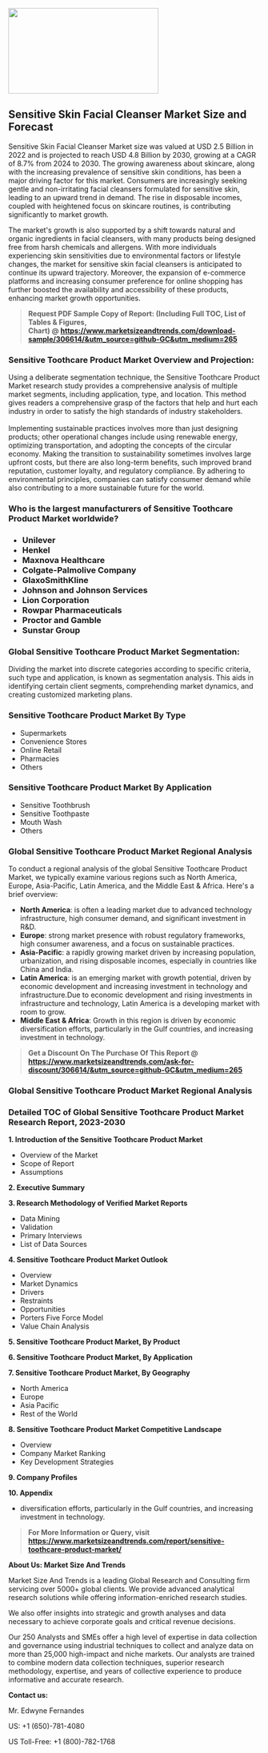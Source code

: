 <p><img class="alignnone size-medium wp-image-20088" src="https://ffe5etoiles.com/wp-content/uploads/2024/12/MST1-300x171.png" alt="" width="300" height="171" /></p><h2>Sensitive Skin Facial Cleanser Market Size and Forecast</h2><p>Sensitive Skin Facial Cleanser Market size was valued at USD 2.5 Billion in 2022 and is projected to reach USD 4.8 Billion by 2030, growing at a CAGR of 8.7% from 2024 to 2030. The growing awareness about skincare, along with the increasing prevalence of sensitive skin conditions, has been a major driving factor for this market. Consumers are increasingly seeking gentle and non-irritating facial cleansers formulated for sensitive skin, leading to an upward trend in demand. The rise in disposable incomes, coupled with heightened focus on skincare routines, is contributing significantly to market growth.</p><p>The market's growth is also supported by a shift towards natural and organic ingredients in facial cleansers, with many products being designed free from harsh chemicals and allergens. With more individuals experiencing skin sensitivities due to environmental factors or lifestyle changes, the market for sensitive skin facial cleansers is anticipated to continue its upward trajectory. Moreover, the expansion of e-commerce platforms and increasing consumer preference for online shopping has further boosted the availability and accessibility of these products, enhancing market growth opportunities.</p></p><blockquote id="" class=""><strong>Request PDF Sample Copy of Report: (Including Full TOC, List of Tables &amp; Figures, Chart)&nbsp;@&nbsp;<strong><a href="https://www.marketsizeandtrends.com/download-sample/306614/&utm_source=github-GC&utm_medium=265" target="_blank">https://www.marketsizeandtrends.com/download-sample/306614/&utm_source=github-GC&utm_medium=265</a></strong></strong></blockquote><h3 id="" class="">Sensitive Toothcare Product Market&nbsp;Overview and Projection:</h3><p id="" class="">Using a deliberate segmentation technique, the Sensitive Toothcare Product Market research study provides a comprehensive analysis of multiple market segments, including application, type, and location. This method gives readers a comprehensive grasp of the factors that help and hurt each industry in order to satisfy the high standards of industry stakeholders. <br /> <br />Implementing sustainable practices involves more than just designing products; other operational changes include using renewable energy, optimizing transportation, and adopting the concepts of the circular economy. Making the transition to sustainability sometimes involves large upfront costs, but there are also long-term benefits, such improved brand reputation, customer loyalty, and regulatory compliance. By adhering to environmental principles, companies can satisfy consumer demand while also contributing to a more sustainable future for the world.</p><h3 id="" class="">Who is the largest manufacturers of&nbsp;Sensitive Toothcare Product Market worldwide?</h3><h3 class=""><p><ul><li>Unilever </li><li> Henkel </li><li> Maxnova Healthcare </li><li> Colgate-Palmolive Company </li><li> GlaxoSmithKline </li><li> Johnson and Johnson Services </li><li> Lion Corporation </li><li> Rowpar Pharmaceuticals </li><li> Proctor and Gamble </li><li> Sunstar Group</li></ul></p></h3><h3 id="" class="">Global&nbsp;Sensitive Toothcare Product Market Segmentation:</h3><p id="" class="">Dividing the market into discrete categories according to specific criteria, such type and application, is known as segmentation analysis. This aids in identifying certain client segments, comprehending market dynamics, and creating customized marketing plans.</p><h3 id="" class="">Sensitive Toothcare Product Market&nbsp;By Type</h3><p><p><ul><li>Supermarkets</li><li> Convenience Stores</li><li> Online Retail</li><li> Pharmacies</li><li> Others</p></li></ul></p></p><h3 id="" class="">Sensitive Toothcare Product Market&nbsp;By Application</h3><p class=""><p><ul><li>Sensitive Toothbrush</li><li> Sensitive Toothpaste</li><li> Mouth Wash</li><li> Others</li></ul></p></p><h3 id="" class="">Global Sensitive Toothcare Product Market Regional Analysis</h3><p id="" class="">To conduct a regional analysis of the global Sensitive Toothcare Product Market, we typically examine various regions such as North America, Europe, Asia-Pacific, Latin America, and the Middle East &amp; Africa. Here's a brief overview:</p><ul><li><strong>North America</strong>: is often a leading market due to advanced technology infrastructure, high consumer demand, and significant investment in R&amp;D.</li><li><strong>Europe</strong>: strong market presence with robust regulatory frameworks, high consumer awareness, and a focus on sustainable practices.</li><li><strong>Asia-Pacific</strong>: a rapidly growing market driven by increasing population, urbanization, and rising disposable incomes, especially in countries like China and India.</li><li><strong>Latin America</strong>: is an emerging market with growth potential, driven by economic development and increasing investment in technology and infrastructure.Due to economic development and rising investments in infrastructure and technology, Latin America is a developing market with room to grow.</li><li><strong>Middle East &amp; Africa</strong>: Growth in this region is driven by economic diversification efforts, particularly in the Gulf countries, and increasing investment in technology.</li></ul><blockquote id="" class=""><strong>Get a Discount On The Purchase Of This Report @ <strong><a href="https://www.marketsizeandtrends.com/ask-for-discount/306614/&utm_source=github-GC&utm_medium=265" target="_blank">https://www.marketsizeandtrends.com/ask-for-discount/306614/&utm_source=github-GC&utm_medium=265</a></strong></strong></blockquote><h3 id="" class="">Global Sensitive Toothcare Product Market Regional Analysis</h3><h3 id="" class="">Detailed TOC of Global Sensitive Toothcare Product Market Research Report, 2023-2030</h3><p id="" class=""><strong>1. Introduction of the Sensitive Toothcare Product Market</strong></p><ul><li>Overview of the Market</li><li>Scope of Report</li><li>Assumptions</li></ul><p id="" class=""><strong>2. Executive Summary</strong></p><p id="" class=""><strong>3. Research Methodology of Verified Market Reports</strong></p><ul><li>Data Mining</li><li>Validation</li><li>Primary Interviews</li><li>List of Data Sources</li></ul><p id="" class=""><strong>4. Sensitive Toothcare Product Market Outlook</strong></p><ul><li>Overview</li><li>Market Dynamics</li><li>Drivers</li><li>Restraints</li><li>Opportunities</li><li>Porters Five Force Model</li><li>Value Chain Analysis</li></ul><p id="" class=""><strong>5. Sensitive Toothcare Product Market, By Product</strong></p><p id="" class=""><strong>6. Sensitive Toothcare Product Market, By Application</strong></p><p id="" class=""><strong>7. Sensitive Toothcare Product Market, By Geography</strong></p><ul><li>North America</li><li>Europe</li><li>Asia Pacific</li><li>Rest of the World</li></ul><p id="" class=""><strong>8. Sensitive Toothcare Product Market Competitive Landscape</strong></p><ul><li>Overview</li><li>Company Market Ranking</li><li>Key Development Strategies</li></ul><p id="" class=""><strong>9. Company Profiles</strong></p><p id="" class=""><strong>10. Appendix</strong></p><ul><li>diversification efforts, particularly in the Gulf countries, and increasing investment in technology.</li></ul><blockquote id="" class=""><strong>For More Information or Query, visit <strong><strong><a href="https://www.marketsizeandtrends.com/report/sensitive-toothcare-product-market/" target="_blank">https://www.marketsizeandtrends.com/report/sensitive-toothcare-product-market/</a></strong></strong></strong></blockquote><p id="" class=""><strong>About Us: Market Size And Trends</strong></p><p id="" class="">Market Size And Trends is a leading Global Research and Consulting firm servicing over 5000+ global clients. We provide advanced analytical research solutions while offering information-enriched research studies.</p><p id="" class="">We also offer insights into strategic and growth analyses and data necessary to achieve corporate goals and critical revenue decisions.</p><p id="" class="">Our 250 Analysts and SMEs offer a high level of expertise in data collection and governance using industrial techniques to collect and analyze data on more than 25,000 high-impact and niche markets. Our analysts are trained to combine modern data collection techniques, superior research methodology, expertise, and years of collective experience to produce informative and accurate research.</p><p id="" class=""><strong>Contact us:</strong></p><p id="" class="">Mr. Edwyne Fernandes</p><p id="" class="">US: +1 (650)-781-4080</p><p id="" class="">US Toll-Free: +1 (800)-782-1768</p>
